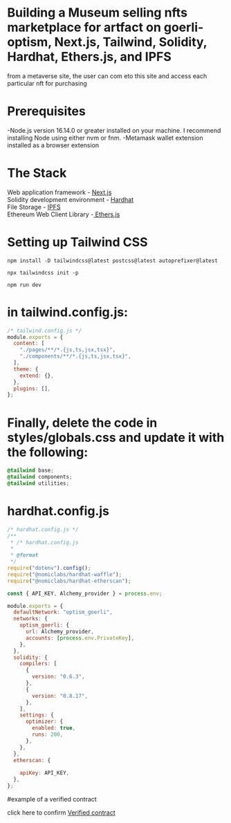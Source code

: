 <!-- @format -->

# Building a Museum selling nfts marketplace for artfact on goerli-optism, Next.js, Tailwind, Solidity, Hardhat, Ethers.js, and IPFS

from a metaverse site, the user can com eto this site and access each particular nft for purchasing

# Prerequisites

-Node.js version 16.14.0 or greater installed on your machine. I recommend installing Node using either nvm or fnm.
-Metamask wallet extension installed as a browser extension

# The Stack

Web application framework - [Next.js](https://nextjs.org/) <br />
Solidity development environment - [Hardhat](https://hardhat.org/) <br />
File Storage - [IPFS](https://nft.storage/) <br />
Ethereum Web Client Library -[ Ethers.js](https://docs.ethers.io/v5/) <br />

# Setting up Tailwind CSS

```shell
npm install -D tailwindcss@latest postcss@latest autoprefixer@latest

npx tailwindcss init -p

npm run dev

```

# in tailwind.config.js:

```js
/* tailwind.config.js */
module.exports = {
  content: [
    "./pages/**/*.{js,ts,jsx,tsx}",
    "./components/**/*.{js,ts,jsx,tsx}",
  ],
  theme: {
    extend: {},
  },
  plugins: [],
};
```

# Finally, delete the code in styles/globals.css and update it with the following:

```css
@tailwind base;
@tailwind components;
@tailwind utilities;
```

# hardhat.config.js

```js
/* hardhat.config.js */
/**
 * /* hardhat.config.js
 *
 * @format
 */
require("dotenv").config();
require("@nomiclabs/hardhat-waffle");
require("@nomiclabs/hardhat-etherscan");

const { API_KEY, Alchemy_provider } = process.env;

module.exports = {
  defaultNetwork: "optism_goerli",
  networks: {
    optism_goerli: {
      url: Alchemy_provider,
      accounts: [process.env.PrivateKey],
    },
  },
  solidity: {
    compilers: [
      {
        version: "0.6.3",
      },
      {
        version: "0.8.17",
      },
    ],
    settings: {
      optimizer: {
        enabled: true,
        runs: 200,
      },
    },
  },
  etherscan: {
   
    apiKey: API_KEY,
  },
};

```

#example of a verified contract

click here to confirm [Verified contract](https://goerli-optimism.etherscan.io/address/0xA59aed175E79FCb33e8d868290F39e09B39670dF#code)







